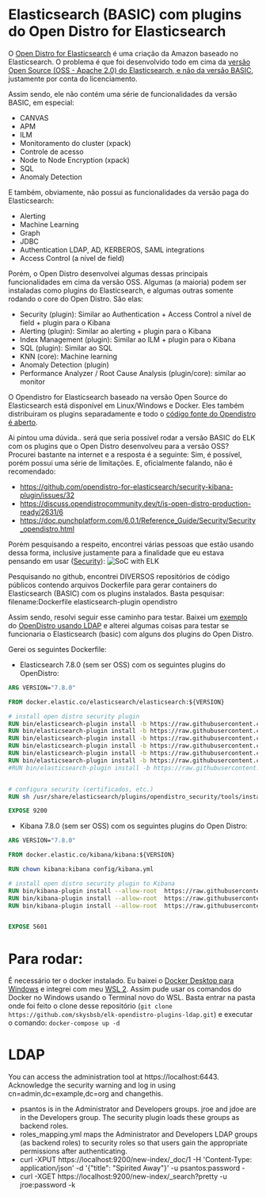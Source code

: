 # Elasticsearch (BASIC) com plugins do Open Distro for Elasticsearch

O [Open Distro for Elasticsearch](https://opendistro.github.io/for-elasticsearch/) é uma criação da Amazon baseado no Elasticsearch. O problema é que foi desenvolvido todo em cima da [versão Open Source (OSS - Apache 2.0) do Elasticsearch, e não da versão BASIC](https://www.elastic.co/pt/subscriptions), justamente por conta do licenciamento.

Assim sendo, ele não contém uma série de funcionalidades da versão BASIC, em especial:
* CANVAS
* APM
* ILM
* Monitoramento do cluster (xpack)
* Controle de acesso
* Node to Node Encryption (xpack)
* SQL
* Anomaly Detection


E também, obviamente, não possui as funcionalidades da versão paga do Elasticsearch:
* Alerting
* Machine Learning
* Graph
* JDBC
* Authentication LDAP, AD, KERBEROS, SAML integrations
* Access Control (a nível de field)

Porém, o Open Distro desenvolvei algumas dessas principais funcionalidades em cima da versão OSS. Algumas (a maioria) podem ser instaladas como plugins do Elasticsearch, e algumas outras somente rodando o core do Open Distro. São elas:
* Security (plugin): Similar ao Authentication + Access Control a nível de field + plugin para o Kibana
* Alerting (plugin): Similar ao alerting + plugin para o Kibana
* Index Management (plugin): Similar ao ILM + plugin para o Kibana
* SQL (plugin): Similar ao SQL
* KNN (core): Machine learning
* Anomaly Detection (plugin)
* Performance Analyzer / Root Cause Analysis (plugin/core): similar ao monitor


O Opendistro for Elasticsearch baseado na versão Open Source do Elasticsearch está disponível em Linux/Windows e Docker. Eles também distribuiram os plugins separadamente e todo o [código fonte do Opendistro é aberto](https://github.com/opendistro-for-elasticsearch).

Ai pintou uma dúvida.. será que seria possível rodar a versão BASIC do ELK com os plugins que o Open Distro desenvolveu para a versão OSS?
Procurei bastante na internet e a resposta é a seguinte: Sim, é possível, porém possui uma série de limitações. E, oficialmente falando, não é recomendado:
* https://github.com/opendistro-for-elasticsearch/security-kibana-plugin/issues/32
* https://discuss.opendistrocommunity.dev/t/is-open-distro-production-ready/2631/6
* https://doc.punchplatform.com/6.0.1/Reference_Guide/Security/Security_opendistro.html

Porém pesquisando a respeito, encontrei várias pessoas que estão usando dessa forma, inclusive justamente para a finalidade que eu estava pensando em usar ([Security](https://medium.com/@ibrahim.ayadhi/deploying-of-infrastructure-and-technologies-for-a-soc-as-a-service-socass-8e1bbb885149)):
![SoC with ELK](https://miro.medium.com/max/1000/1*TAoB_84vsDlRA3LhWAuxxA.png)

Pesquisando no github, encontrei DIVERSOS repositórios de código públicos contendo arquivos Dockerfile para gerar containers do Elasticsearch (BASIC) com os plugins instalados. Basta pesquisar: filename:Dockerfile elasticsearch-plugin opendistro

Assim sendo, resolvi seguir esse caminho para testar. Baixei um [exemplo](https://opendistro.github.io/for-elasticsearch-docs/docs/security/configuration/ldap/) do [OpenDistro usando LDAP](https://opendistro.github.io/for-elasticsearch-docs/assets/examples/ldap-example.zip) e alterei algumas coisas para testar se funcionaria o Elasticsearch (basic) com alguns dos plugins do Open Distro.

Gerei os seguintes Dockerfile:

* Elasticsearch 7.8.0 (sem ser OSS) com os seguintes plugins do OpenDistro:

```Dockerfile
ARG VERSION="7.8.0"

FROM docker.elastic.co/elasticsearch/elasticsearch:${VERSION}

# install open distro security plugin
RUN bin/elasticsearch-plugin install -b https://raw.githubusercontent.com/skysbsb/opendistro-plugins/master/7.8.0/elasticsearch/opendistro-job-scheduler.zip
RUN bin/elasticsearch-plugin install -b https://raw.githubusercontent.com/skysbsb/opendistro-plugins/master/7.8.0/elasticsearch/opendistro-alerting.zip
RUN bin/elasticsearch-plugin install -b https://raw.githubusercontent.com/skysbsb/opendistro-plugins/master/7.8.0/elasticsearch/opendistro-anomaly-detection.zip
RUN bin/elasticsearch-plugin install -b https://raw.githubusercontent.com/skysbsb/opendistro-plugins/master/7.8.0/elasticsearch/opendistro-index-management.zip
RUN bin/elasticsearch-plugin install -b https://raw.githubusercontent.com/skysbsb/opendistro-plugins/master/7.8.0/elasticsearch/opendistro-sql.zip
RUN bin/elasticsearch-plugin install -b https://raw.githubusercontent.com/skysbsb/opendistro-plugins/master/7.8.0/elasticsearch/opendistro-security.zip
#RUN bin/elasticsearch-plugin install -b https://raw.githubusercontent.com/skysbsb/opendistro-plugins/master/7.8.0/elasticsearch/performance-analyzer.zip


# configura security (certificados, etc.)
RUN sh /usr/share/elasticsearch/plugins/opendistro_security/tools/install_demo_configuration.sh -y -i

EXPOSE 9200


```

* Kibana 7.8.0 (sem ser OSS) com os seguintes plugins do Open Distro:
```Dockerfile
ARG VERSION="7.8.0"

FROM docker.elastic.co/kibana/kibana:${VERSION}

RUN chown kibana:kibana config/kibana.yml

# install open distro security plugin to Kibana
RUN bin/kibana-plugin install --allow-root  https://raw.githubusercontent.com/skysbsb/opendistro-plugins/master/7.8.0/kibana/opendistro-alerting.zip
RUN bin/kibana-plugin install --allow-root  https://raw.githubusercontent.com/skysbsb/opendistro-plugins/master/7.8.0/kibana/opendistro-index-management.zip
RUN bin/kibana-plugin install --allow-root  https://raw.githubusercontent.com/skysbsb/opendistro-plugins/master/7.8.0/kibana/opendistro-security.zip


EXPOSE 5601

```


# Para rodar:
É necessário ter o docker instalado. Eu baixei o [Docker Desktop para Windows](https://docs.docker.com/docker-for-windows/install/) e integrei com meu [WSL 2](https://docs.microsoft.com/en-us/windows/wsl/install-win10). Assim pude usar os comandos do Docker no Windows usando o Terminal novo do WSL.
Basta entrar na pasta onde foi feito o clone desse repositório (`git clone https://github.com/skysbsb/elk-opendistro-plugins-ldap.git`) e executar o comando: `docker-compose up -d`


# LDAP
You can access the administration tool at https://localhost:6443. Acknowledge the security warning and log in using cn=admin,dc=example,dc=org and changethis.

* psantos is in the Administrator and Developers groups. jroe and jdoe are in the Developers group. The security plugin loads these groups as backend roles.
* roles_mapping.yml maps the Administrator and Developers LDAP groups (as backend roles) to security roles so that users gain the appropriate permissions after authenticating.
* curl -XPUT https://localhost:9200/new-index/_doc/1 -H 'Content-Type: application/json' -d '{"title": "Spirited Away"}' -u psantos:password -
* curl -XGET https://localhost:9200/new-index/_search?pretty -u jroe:password -k
